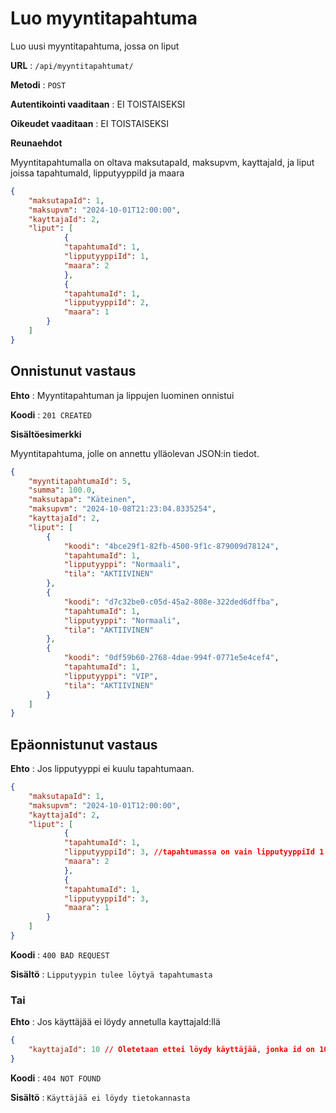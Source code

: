 # Luo myyntitapahtuma

Luo uusi myyntitapahtuma, jossa on liput

**URL** : `/api/myyntitapahtumat/`

**Metodi** : `POST`

**Autentikointi vaaditaan** : EI TOISTAISEKSI

**Oikeudet vaaditaan** : EI TOISTAISEKSI

**Reunaehdot**

Myyntitapahtumalla on oltava maksutapaId, maksupvm, kayttajaId, ja liput joissa tapahtumaId, lipputyyppiId ja maara

```json
{
    "maksutapaId": 1,
    "maksupvm": "2024-10-01T12:00:00",
    "kayttajaId": 2,
    "liput": [
            {
            "tapahtumaId": 1,
            "lipputyyppiId": 1,
            "maara": 2
            },
            {
            "tapahtumaId": 1,
            "lipputyyppiId": 2,
            "maara": 1
        }
    ]
}
```

## Onnistunut vastaus

**Ehto** : Myyntitapahtuman ja lippujen luominen onnistui

**Koodi** : `201 CREATED`

**Sisältöesimerkki**

Myyntitapahtuma, jolle on annettu ylläolevan JSON:in tiedot.

```json
{
    "myyntitapahtumaId": 5,
    "summa": 100.0,
    "maksutapa": "Käteinen",
    "maksupvm": "2024-10-08T21:23:04.8335254",
    "kayttajaId": 2,
    "liput": [
        {
            "koodi": "4bce29f1-82fb-4500-9f1c-879009d78124",
            "tapahtumaId": 1,
            "lipputyyppi": "Normaali",
            "tila": "AKTIIVINEN"
        },
        {
            "koodi": "d7c32be0-c05d-45a2-808e-322ded6dffba",
            "tapahtumaId": 1,
            "lipputyyppi": "Normaali",
            "tila": "AKTIIVINEN"
        },
        {
            "koodi": "0df59b60-2768-4dae-994f-0771e5e4cef4",
            "tapahtumaId": 1,
            "lipputyyppi": "VIP",
            "tila": "AKTIIVINEN"
        }
    ]
}
```

## Epäonnistunut vastaus

**Ehto** : Jos lipputyyppi ei kuulu tapahtumaan.

```json
{
    "maksutapaId": 1,
    "maksupvm": "2024-10-01T12:00:00",
    "kayttajaId": 2,
    "liput": [
            {
            "tapahtumaId": 1,
            "lipputyyppiId": 3, //tapahtumassa on vain lipputyyppiId 1 ja 2
            "maara": 2
            },
            {
            "tapahtumaId": 1,
            "lipputyyppiId": 3,
            "maara": 1
        }
    ]
}
```

**Koodi** : `400 BAD REQUEST`

**Sisältö** : `Lipputyypin tulee löytyä tapahtumasta`


### Tai

**Ehto** : Jos käyttäjää ei löydy annetulla kayttajaId:llä


```json
{
    "kayttajaId": 10 // Oletetaan ettei löydy käyttäjää, jonka id on 10
}
```

**Koodi** : `404 NOT FOUND`

**Sisältö** : `Käyttäjää ei löydy tietokannasta`

